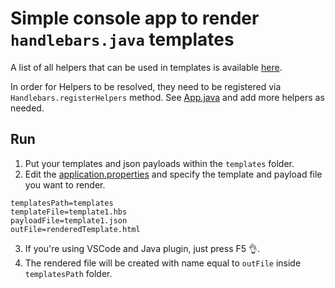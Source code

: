 # Simple console app to render `handlebars.java` templates

A list of all helpers that can be used in templates is available [here](https://javadoc.io/static/com.github.jknack/handlebars/4.1.2/com/github/jknack/handlebars/helper/package-summary.html).

In order for Helpers to be resolved, they need to be registered via `Handlebars.registerHelpers` method. See [App.java](src/main/java/handlebars/java/demo/App.java) and add more helpers as needed.

## Run

1. Put your templates and json payloads within the `templates` folder.
2. Edit the [application.properties](src/main/resources/application.properties) and specify the template and payload file you want to render.

```
templatesPath=templates
templateFile=template1.hbs
payloadFile=template1.json
outFile=renderedTemplate.html
```

3. If you're using VSCode and Java plugin, just press F5 👌.
4. The rendered file will be created with name equal to `outFile` inside `templatesPath` folder.
